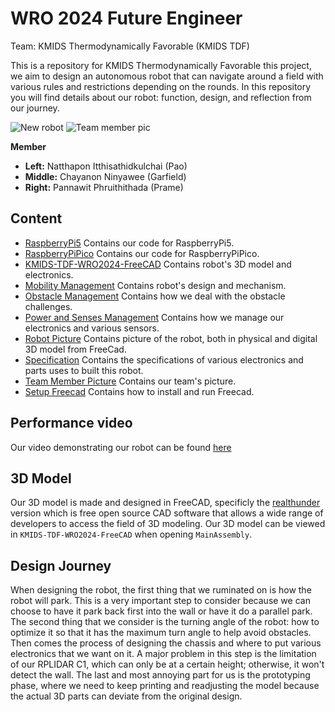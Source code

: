# WRO 2024 Future Engineer
Team: KMIDS Thermodynamically Favorable (KMIDS TDF)

This is a repository for KMIDS Thermodynamically Favorable this project, we aim to design an autonomous robot that can navigate around a field with various rules and restrictions depending on the rounds. In this repository you will find details about our robot: function, design, and reflection from our journey.

![New robot](https://github.com/user-attachments/assets/a415d5c4-0dc0-44ec-8452-be225b8329a5)
![Team member pic](https://github.com/user-attachments/assets/9d38cc9d-c21b-467a-9a42-78c8fbeeb7f8)

**Member**
- **Left:** Natthapon Itthisathidkulchai (Pao)
- **Middle:** Chayanon Ninyawee (Garfield)
- **Right:** Pannawit Phruithithada (Prame)

## Content
- [RaspberryPi5](https://github.com/Chayanon-Ninyawee/KMIDS-TDF-WRO-Future-Engineers-2024/tree/42423e1957acbe372c20b5e2d8ece8258ac3caf3/Code) Contains our code for RaspberryPi5.<!--TODO at link-->
- [RaspberryPiPico](https://github.com/Chayanon-Ninyawee/KMIDS-TDF-WRO-Future-Engineers-2024/tree/42423e1957acbe372c20b5e2d8ece8258ac3caf3/Code) Contains our code for RaspberryPiPico.<!--TODO at link-->
- [KMIDS-TDF-WRO2024-FreeCAD](https://github.com/Chayanon-Ninyawee/KMIDS-TDF-WRO-Future-Engineers-2024/tree/42423e1957acbe372c20b5e2d8ece8258ac3caf3/KMIDS-TDF-WRO2024-FreeCAD) Contains robot's 3D model and electronics.
- [Mobility Management](https://github.com/Chayanon-Ninyawee/KMIDS-TDF-WRO-Future-Engineers-2024/tree/141529bab1eff6fb5a7f057b7a112ee0c0a9d1bd/Documentation/Mobility%20Management) Contains robot's design and mechanism.
- [Obstacle Management](https://github.com/Chayanon-Ninyawee/KMIDS-TDF-WRO-Future-Engineers-2024/tree/141529bab1eff6fb5a7f057b7a112ee0c0a9d1bd/Documentation/Obstacle%20Management) Contains how we deal with the obstacle challenges.
- [Power and Senses Management](https://github.com/Chayanon-Ninyawee/KMIDS-TDF-WRO-Future-Engineers-2024/tree/59d9f73f7ef363b6e41c1c2cada7da4087ea8578/Documentation/Power%20and%20Senses%20Management) Contains how we manage our electronics and various sensors.
- [Robot Picture](https://github.com/Chayanon-Ninyawee/KMIDS-TDF-WRO-Future-Engineers-2024/tree/141529bab1eff6fb5a7f057b7a112ee0c0a9d1bd/Documentation/Robot%20Picture) Contains picture of the robot, both in physical and digital 3D model from FreeCad.
- [Specification](https://github.com/Chayanon-Ninyawee/KMIDS-TDF-WRO-Future-Engineers-2024/tree/141529bab1eff6fb5a7f057b7a112ee0c0a9d1bd/Documentation/Specification) Contains the specifications of various electronics and parts uses to built this robot.
- [Team Member Picture](https://github.com/Chayanon-Ninyawee/KMIDS-TDF-WRO-Future-Engineers-2024/tree/141529bab1eff6fb5a7f057b7a112ee0c0a9d1bd/Documentation/Team%20Picture) Contains our team's picture.
- [Setup Freecad](https://github.com/Chayanon-Ninyawee/KMIDS-TDF-WRO-Future-Engineers-2024/tree/fix-readme/Documentation/Setup%20freecad) Contains how to install and run Freecad.

## Performance video
Our video demonstrating our robot can be found [here](https://youtu.be/9CfIpZZZoUU?si=juIyMaRLtTwPCz_5)

## 3D Model

Our 3D model is made and designed in FreeCAD, specificly the [realthunder](https://github.com/realthunder/FreeCAD/releases) version which is free open source CAD software that allows a wide range of developers to access the field of 3D modeling. Our 3D model can be viewed in `KMIDS-TDF-WRO2024-FreeCAD` when opening `MainAssembly`.

## Design Journey
When designing the robot, the first thing that we ruminated on is how the robot will park. This is a very important step to consider because we can choose to have it park back first into the wall or have it do a parallel park. The second thing that we consider is the turning angle of the robot: how to optimize it so that it has the maximum turn angle to help avoid obstacles. Then comes the process of designing the chassis and where to put various electronics that we want on it. A major problem in this step is the limitation of our RPLIDAR C1, which can only be at a certain height; otherwise, it won't detect the wall. The last and most annoying part for us is the prototyping phase, where we need to keep printing and readjusting the model because the actual 3D parts can deviate from the original design.
